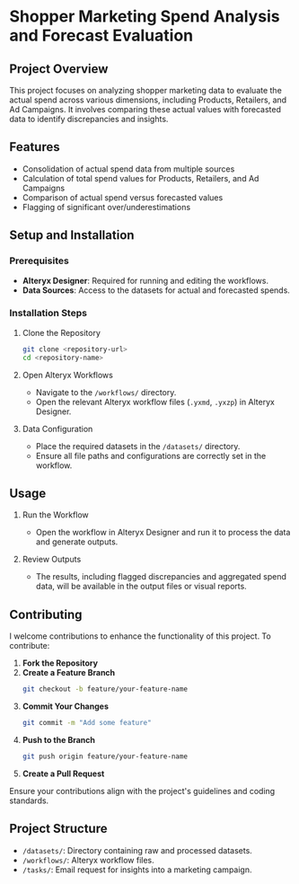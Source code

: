 # Shopper Marketing Spend Analysis and Forecast Evaluation

## Project Overview

This project focuses on analyzing shopper marketing data to evaluate the actual spend across various dimensions, including Products, Retailers, and Ad Campaigns. It involves comparing these actual values with forecasted data to identify discrepancies and insights.

## Features

- Consolidation of actual spend data from multiple sources
- Calculation of total spend values for Products, Retailers, and Ad Campaigns
- Comparison of actual spend versus forecasted values
- Flagging of significant over/underestimations

## Setup and Installation

### Prerequisites

- **Alteryx Designer**: Required for running and editing the workflows.
- **Data Sources**: Access to the datasets for actual and forecasted spends.

### Installation Steps

1. Clone the Repository
   ```bash
   git clone <repository-url>
   cd <repository-name>
   ```

2. Open Alteryx Workflows
   - Navigate to the `/workflows/` directory.
   - Open the relevant Alteryx workflow files (`.yxmd`, `.yxzp`) in Alteryx Designer.

3. Data Configuration
   - Place the required datasets in the `/datasets/` directory.
   - Ensure all file paths and configurations are correctly set in the workflow.

## Usage

1. Run the Workflow
   - Open the workflow in Alteryx Designer and run it to process the data and generate outputs.

2. Review Outputs
   - The results, including flagged discrepancies and aggregated spend data, will be available in the output files or visual reports.

## Contributing

I welcome contributions to enhance the functionality of this project. To contribute:

1. **Fork the Repository**
2. **Create a Feature Branch**
   ```bash
   git checkout -b feature/your-feature-name
   ```
3. **Commit Your Changes**
   ```bash
   git commit -m "Add some feature"
   ```
4. **Push to the Branch**
   ```bash
   git push origin feature/your-feature-name
   ```
5. **Create a Pull Request**

Ensure your contributions align with the project's guidelines and coding standards.

## Project Structure

- `/datasets/`: Directory containing raw and processed datasets.
- `/workflows/`: Alteryx workflow files.
- `/tasks/`: Email request for insights into a marketing campaign.


```

